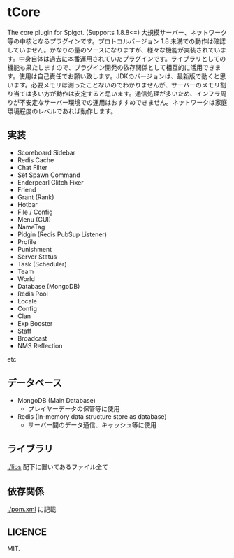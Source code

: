 # tCore
The core plugin for Spigot. (Supports 1.8.8<=)
大規模サーバー、ネットワーク等の中核となるプラグインです。プロトコルバージョン 1.8 未満での動作は確認していません。かなりの量のソースになりますが、様々な機能が実装されています。中身自体は過去に本番運用されていたプラグインです。ライブラリとしての機能も果たしますので、プラグイン開発の依存関係として相互的に活用できます。使用は自己責任でお願い致します。JDKのバージョンは、最新版で動くと思います。必要メモリは測ったことないのでわかりませんが、サーバーのメモリ割り当ては多い方が動作は安定すると思います。通信処理が多いため、インフラ周りが不安定なサーバー環境での運用はおすすめできません。ネットワークは家庭環境程度のレベルであれば動作します。

## 実装
- Scoreboard Sidebar
- Redis Cache
- Chat Filter
- Set Spawn Command
- Enderpearl Glitch Fixer
- Friend
- Grant (Rank)
- Hotbar
- File / Config 
- Menu (GUI)
- NameTag
- Pidgin (Redis PubSup Listener)
- Profile
- Punishment
- Server Status
- Task (Scheduler)
- Team
- World
- Database (MongoDB)
- Redis Pool
- Locale
- Config
- Clan
- Exp Booster
- Staff
- Broadcast
- NMS Reflection

etc

## データベース
- MongoDB (Main Database)
  - プレイヤーデータの保管等に使用
- Redis (In-memory data structure store as database)
  - サーバー間のデータ通信、キャッシュ等に使用

## ライブラリ
[./libs](./lib) 配下に置いてあるファイル全て

## 依存関係
[./pom.xml](./pom.xml) に記載
 
## LICENCE
MIT.
